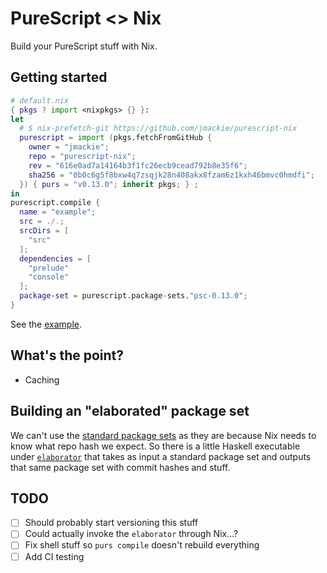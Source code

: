 # PureScript <> Nix

Build your PureScript stuff with Nix.

## Getting started

```nix
# default.nix
{ pkgs ? import <nixpkgs> {} }:
let
  # $ nix-prefetch-git https://github.com/jmackie/purescript-nix
  purescript = import (pkgs.fetchFromGitHub {
    owner = "jmackie";
    repo = "purescript-nix";
    rev = "616e0ad7a14164b3f1fc26ecb9cead792b8e35f6";
    sha256 = "0b0c6g5f8bxw4q7zsqjk28n408akx8fzam6z1kxh46bmvc0hmdfi";
  }) { purs = "v0.13.0"; inherit pkgs; } ;
in
purescript.compile {
  name = "example";
  src = ./.;
  srcDirs = [
    "src"
  ];
  dependencies = [
    "prelude"
    "console"
  ];
  package-set = purescript.package-sets."psc-0.13.0";
}
```

See the [example](https://github.com/jmackie/purescript-nix/tree/master/example).

## What's the point?

- Caching

## Building an "elaborated" package set

We can't use the [standard package sets](https://github.com/purescript/package-sets)
as they are because Nix needs to know what repo hash we expect. So there is a
little Haskell executable under [`elaborator`](https://github.com/jmackie/purescript-nix/tree/master/elaborator)
that takes as input a standard package set and outputs that same package set
with commit hashes and stuff.

## TODO

- [ ] Should probably start versioning this stuff
- [ ] Could actually invoke the `elaborator` through Nix...?
- [ ] Fix shell stuff so `purs compile` doesn't rebuild everything
- [ ] Add CI testing
